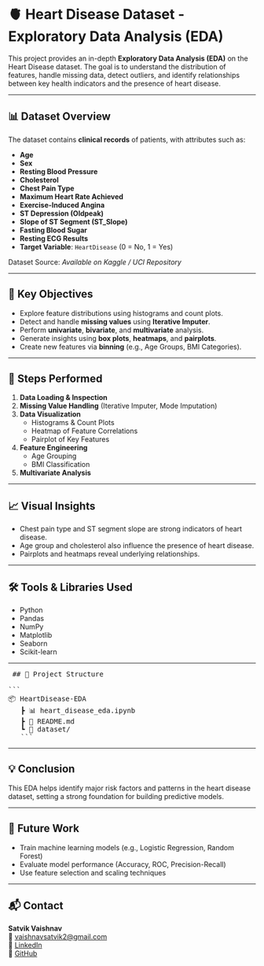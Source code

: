 # 🫀 Heart Disease Dataset - Exploratory Data Analysis (EDA)

This project provides an in-depth **Exploratory Data Analysis (EDA)** on the Heart Disease dataset. The goal is to understand the distribution of features, handle missing data, detect outliers, and identify relationships between key health indicators and the presence of heart disease.

---

## 📊 Dataset Overview

The dataset contains **clinical records** of patients, with attributes such as:

- **Age**
- **Sex**
- **Resting Blood Pressure**
- **Cholesterol**
- **Chest Pain Type**
- **Maximum Heart Rate Achieved**
- **Exercise-Induced Angina**
- **ST Depression (Oldpeak)**
- **Slope of ST Segment (ST_Slope)**
- **Fasting Blood Sugar**
- **Resting ECG Results**
- **Target Variable**: `HeartDisease` (0 = No, 1 = Yes)

Dataset Source: *Available on Kaggle / UCI Repository*

---

## 📌 Key Objectives

- Explore feature distributions using histograms and count plots.
- Detect and handle **missing values** using **Iterative Imputer**.
- Perform **univariate**, **bivariate**, and **multivariate** analysis.
- Generate insights using **box plots**, **heatmaps**, and **pairplots**.
- Create new features via **binning** (e.g., Age Groups, BMI Categories).

---

## 🧪 Steps Performed

1. **Data Loading & Inspection**  
2. **Missing Value Handling** (Iterative Imputer, Mode Imputation)  
3. **Data Visualization**  
   - Histograms & Count Plots  
   - Heatmap of Feature Correlations  
   - Pairplot of Key Features  
4. **Feature Engineering**  
   - Age Grouping  
   - BMI Classification  
5. **Multivariate Analysis**

---

## 📈 Visual Insights

- Chest pain type and ST segment slope are strong indicators of heart disease.
- Age group and cholesterol also influence the presence of heart disease.
- Pairplots and heatmaps reveal underlying relationships.

---

## 🛠️ Tools & Libraries Used

- Python
- Pandas
- NumPy
- Matplotlib
- Seaborn
- Scikit-learn

---

<pre> ## 📁 Project Structure 

``` 
📦 HeartDisease-EDA 
   ┣ 📊 heart_disease_eda.ipynb 
   ┣ 📄 README.md 
   ┗ 📂 dataset/ 
   ```
</pre>
---

## 💡 Conclusion

This EDA helps identify major risk factors and patterns in the heart disease dataset, setting a strong foundation for building predictive models.

---

## 📌 Future Work

- Train machine learning models (e.g., Logistic Regression, Random Forest)
- Evaluate model performance (Accuracy, ROC, Precision-Recall)
- Use feature selection and scaling techniques

---

## 📬 Contact

**Satvik Vaishnav**  
📧 vaishnavsatvik2@gmail.com  
🔗 [LinkedIn](https://www.linkedin.com/in/satvik-vaishnav-462822266)  
🔗 [GitHub](https://github.com/SatvikVaishnav)
